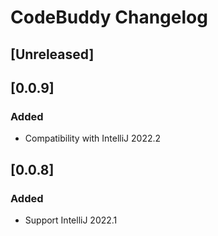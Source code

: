<!-- Keep a Changelog guide -> https://keepachangelog.com -->

# CodeBuddy Changelog

## [Unreleased]

## [0.0.9]
### Added
- Compatibility with IntelliJ 2022.2

## [0.0.8]
### Added
- Support IntelliJ 2022.1
